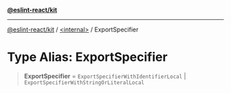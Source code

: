 [**@eslint-react/kit**](../../README.md)

***

[@eslint-react/kit](../../README.md) / [\<internal\>](../README.md) / ExportSpecifier

# Type Alias: ExportSpecifier

> **ExportSpecifier** = `ExportSpecifierWithIdentifierLocal` \| `ExportSpecifierWithStringOrLiteralLocal`
